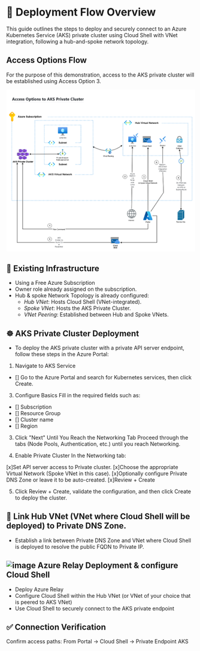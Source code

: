 # 🚀 Deployment Flow Overview
This guide outlines the steps to deploy and securely connect to an Azure Kubernetes Service (AKS) private cluster using Cloud Shell with VNet integration, following a hub-and-spoke network topology.

 ## Access Options Flow 
For the purpose of this demonstration, access to the AKS private cluster will be established using Access Option 3.   

![Architecture Diagram](images/Flow%20Connecting%20to%20an%20AKS%20Private%20Cluster.png)


## 🧱 Existing Infrastructure 
- Using a Free Azure Subscription 
- Owner role already assigned on the subscription. 
- Hub & spoke Network Topology is already configured:
    - *Hub VNet*:  Hosts Cloud Shell (VNet-integrated).
    - *Spoke VNet*: Hosts the AKS Private Cluster.
    - *VNet Peering*: Established between Hub and Spoke VNets.


## ☸️ AKS Private Cluster Deployment

- To deploy the AKS private cluster with a private API server endpoint, follow these steps in the Azure Portal:
1. Navigate to AKS Service   
- [] Go to the Azure Portal and search for Kubernetes services, then click Create.

3. Configure Basics
Fill in the required fields such as:

- [] Subscription
- [] Resource Group
- [] Cluster name
- [] Region

3. Click "Next" Until You Reach the Networking Tab
Proceed through the tabs (Node Pools, Authentication, etc.) until you reach Networking.

4. Enable Private Cluster
In the Networking tab:

[x]Set API server access to Private cluster.
[x]Choose the appropriate Virtual Network (Spoke VNet in this case).
[x]Optionally configure Private DNS Zone or leave it to be auto-created.
[x]Review + Create

5. Click Review + Create, validate the configuration, and then click Create to deploy the cluster.


## 🔗  Link Hub VNet (VNet where Cloud Shell will be deployed) to Private DNS Zone. 
- Establish a link between Private DNS Zone and VNet where Cloud Shell is deployed to resolve the public FQDN to Private IP.  

## <img width="50" height="50" alt="image" src="https://github.com/user-attachments/assets/e58663d2-1b30-4081-af94-cd28dec08937" />  Azure Relay Deployment & configure Cloud Shell
- Deploy Azure Relay 
- Configure Cloud Shell within the Hub VNet (or VNet of your choice that is peered to AKS VNet)
- Use Cloud Shell to securely connect to the AKS private endpoint

  
## ✅ Connection Verification
Confirm access paths:
From Portal → Cloud Shell → Private Endpoint AKS

